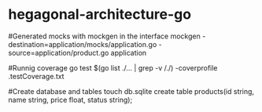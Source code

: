 # hegagonal-architecture-go

#Generated mocks with mockgen in the interface
mockgen -destination=application/mocks/application.go -source=application/product.go application

#Runnig coverage
go test $(go list ./... | grep -v /./) -coverprofile .testCoverage.txt

#Create database and tables
touch db.sqlite
create table products(id string, name string, price float, status string);